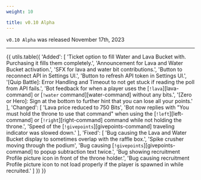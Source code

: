 ```yaml
---
weight: 10

title: v0.10 Alpha
---
```


`v0.10 Alpha` was released November 17th, 2023

----

{{ utils.table({
    'Added': [
        'Ticket option to fill Water and Lava Bucket with. Purchasing it fills them completely.',
        'Announcement for Lava and Water Bucket activation.',
        'SFX for lava and water bit contributions.',
        'Button to reconnect API in Settings UI.',
        'Button to refresh API token in Settings UI.',
        '[Quip Battle]: Error Handling and Timeout to not get stuck if reading the poll from API fails.',
        'Bot feedback for when a player uses the [`!lava`][lava-command] or [`!water` command][water-command] without any bits.',
        '[Zero or Hero]: Sign at the bottom to further hint that you can lose all your points.'
    ],
    'Changed': [
        'Lava price reduced to 750 Bits',
        'Bot now replies with "You must hold the throne to use that command" when using the [`!left`][left-command] or [`!right`][right-command] command while not holding the throne.',
        'Speed of the [`!givepoints`][givepoints-command] traveling indicator was slowed down.'
    ],
    'Fixed': [
        'Bug causing the Lava and Water Bucket display to sometimes overlap with the raffle box.',
        'Spike crusher moving through the podium',
        'Bug causing [`!givepoints`][givepoints-command] to popup subtraction text twice.',
        'Bug showing recruitment Profile picture icon in front of the throne holder.',
        'Bug causing recruitment Profile picture icon to not load properly if the player is spawned in while recruited.'
    ]
}) }}